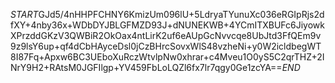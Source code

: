 $START$GJd5/4nHHPFCHNY6KmizUm096lU+5LdryaTYunuXc036eRGIpRjs2dfXY+4nby36x+WDbDYJBLGFMZD93J+dNUNEKWB+4YCmITXBUFc6JiyowkXPrzddGKzV3QWBiR2OkOax4ntLirK2uf6eAUpGcNvvcqe8UbJtd3FfQEm9v9z9lsY6up+qf4dCbHAyceDsl0jCzBHrcSovxWlS48vzheNi+y0W2icldbegWT8I87Fq+Apxw6BC3UEboXuRczWtvlpNw0xhrar+c4Mveu1O0yS5C2qrTHZ+2INrY9H2+RAtsM0JGFIlgp+YV459FbLoLQZl6fx7lr7qgy0Ge1zcYA==$END$